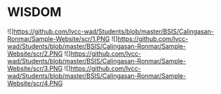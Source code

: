 # WISDOM

![]https://github.com/lvcc-wad/Students/blob/master/BSIS/Calingasan-Ronmar/Sample-Website/scr/1.PNG
![]https://github.com/lvcc-wad/Students/blob/master/BSIS/Calingasan-Ronmar/Sample-Website/scr/2.PNG
![]https://github.com/lvcc-wad/Students/blob/master/BSIS/Calingasan-Ronmar/Sample-Website/scr/3.PNG
![]https://github.com/lvcc-wad/Students/blob/master/BSIS/Calingasan-Ronmar/Sample-Website/scr/4.PNG
